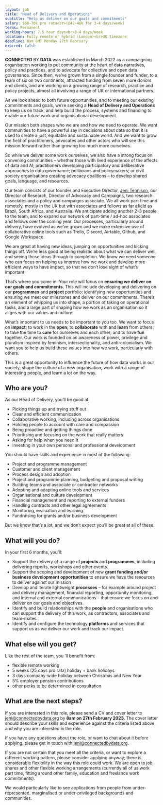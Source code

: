 ```yaml
---
layout: job
title: "Head of Delivery and Operations"
subtitle: "Help us deliver on our goals and commitments"
salary: £60-70k pro rata<br>(£42-48k for 3-4 days/week)
terms: Permanent
working-hours: 7.5 hour days<br>3-4 days/week
location: Fully remote or hybrid (London)<br>UK timezone
deadline: 8am GMT Monday 27th February
expired: false
---
```

**CONNECTED** BY **DATA** was established in March 2022 as a campaigning organisation working to put community at the heart of data narratives, policy and practices, and to advocate for collective and open data governance. Since then, we’ve grown from a single founder and funder, to a team of six on two continents, attracted funding from seven more donors and clients, and are working on a growing range of research, practice and policy projects, almost all involving a range of UK or international partners.

As we look ahead to both future opportunities, and to meeting our existing commitments and goals, we’re seeking a **Head of Delivery and Operations** to keep us on track, and help build the process, systems and financing to enable our future work and organisational development. 

Our mission both shapes who we are and how we need to operate. We want communities to have a powerful say in decisions about data so that it is used to create a just, equitable and sustainable world. And we want to grow the field of practitioners, advocates and other actors who will see this mission forward rather than growing too much more ourselves.

So while we deliver some work ourselves, we also have a strong focus on convening communities – whether those with lived experience of the affects of data and AI; practitioners developing participatory and deliberative approaches to data governance; politicians and policymakers; or civil society organisations creating advocacy coalitions – to develop shared goals, language, and resources.

Our team consists of our founder and Executive Director, [Jeni Tennison](https://connectedbydata.org/people/jeni-tennison), our Director of Research, Director of Advocacy and Campaigns, two research associates and a policy and campaigns associate. We all work part time and remotely, mostly in the UK but with associates and fellows as far afield as Brazil, South Africa, and Australia. We anticipate adding another 2-3 people to the team, and to expand our network of part-time / ad-hoc associates and fellows over the coming year. Our processes, particularly around delivery, have evolved as we’ve grown and we make extensive use of collaborative online tools such as Trello, Discord, Airtable, Github, and Google Workspace. 

We are great at having new ideas, jumping on opportunities and kicking things off. We’re less good at being realistic about what we can deliver well, and seeing those ideas through to completion. We know we need someone who can focus on helping us improve how we work and develop more efficient ways to have impact, so that we don’t lose sight of what’s important.

That’s where you come in. Your role will focus on **ensuring we deliver on our goals and commitments**. This will include developing and delivering on our **programmes** and **project** portfolio: identifying new opportunities and ensuring we meet our milestones and deliver on our commitments. There’s an element of whipping us into shape, a portion of taking on operational tasks, and a large part of shaping how we work as an organisation so it aligns with our values and culture.

What’s important to us needs to be important to you too. We want to focus on **impact**; to work in the **open**; to **collaborate** with and **learn** from others; to take the time to **care** for ourselves and each other; and to have **fun** together. Our work is founded on an awareness of power, privilege and pluralism inspired by feminism, intersectionality, and anti-colonialism. We want you to help us build these values into how we work, particularly with others. 

This is a great opportunity to influence the future of how data works in our society, shape the culture of a new organisation, work with a range of interesting people, and learn a lot on the way.

## Who are you?

As our Head of Delivery, you’ll be good at:

* Picking things up and trying stuff out
* Clear and efficient communication
* Collaborative working, including across organisations
* Holding people to account with care and compassion
* Being proactive and getting things done
* Prioritising and focusing on the work that really matters
* Asking for help when you need it
* Investing in your own personal and professional development

You should have skills and experience in most of the following: 

* Project and programme management
* Customer and client management
* Process design and adoption
* Project and programme planning, budgeting and proposal writing
* Building teams and associate or contractor networks
* Adopting and adapting online tools and services
* Organisational and culture development
* Financial management and reporting to external funders
* Handling contracts and other legal agreements
* Monitoring, evaluation and learning
* Fundraising for grants and/or business development

But we know that’s a lot, and we don’t expect you’ll be great at all of these. 

## What will you do?

In your first 6 months, you’ll:

* Support the delivery of a range of **projects** and **programmes**, including delivering reports, workshops and other events.
* Support the scoping and development of new **grant funding and/or business development opportunities** to ensure we have the resources to deliver against our mission
* Develop and iterate lightweight **processes** – for example around project and delivery management, financial reporting, opportunity monitoring, and internal and external communications – that ensure we focus on and deliver on our goals and objectives.
* Identify and build relationships with the **people** and organisations who can support the delivery of this work, as contractors, associates and team-mates.
* Identify and configure the technology **platforms** and services that support us as we deliver our work and track our impact.

## What else will you get?

Like the rest of the team, you 'll benefit from:

* flexible remote working
* 5 weeks (25 days pro rata) holiday + bank holidays
* 3 days company-wide holiday between Christmas and New Year
* 5% employer pension contributions
* other perks to be determined in consultation

## What are the next steps?

If you are interested in this role, please send a CV and cover letter to [jeni@connectedbydata.org](mailto:jeni@connectedbydata.org) by **8am on 27th February 2023**. The cover letter should describe your skills and experience against the criteria listed above, and why you are interested in the role.

If you have any questions about the role, or want to chat about it before applying, please get in touch with [jeni@connectedbydata.org](mailto:jeni@connectedbydata.org).

If you are not certain that you meet all the criteria, or want to explore a different working pattern, please consider applying anyway; there is considerable flexibility in the way this role could work. We are open to job shares and other flexible working arrangements (currently all of us work part time, fitting around other family, education and freelance work commitments).

We would particularly like to see applications from people from under-represented, marginalised or under-privileged backgrounds and communities.
